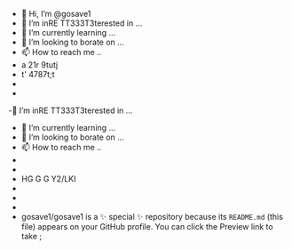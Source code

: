 - 👋 Hi, I’m @gosave1
- 👀 I’m inRE TT333T3terested in ...
- 🌱 I’m currently learning ...
- 💞️ I’m looking to borate on ...
- 📫 How to reach me ..
- a 21r 9tutj
- t' 4787t;t
-
-
-👀 I’m inRE TT333T3terested in ...
- 🌱 I’m currently learning ...
- 💞️ I’m looking to borate on ...
- 📫 How to reach me ..
-
-
- HG  G
G 
 Y2/LKI
 -
-
-
- gosave1/gosave1 is a ✨ special ✨ repository because its `README.md` (this file) appears on your GitHub profile.
You can click the Preview link to take ;
